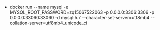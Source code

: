 * docker run --name mysql -e MYSQL_ROOT_PASSWORD=zq15067522063 -p 0.0.0.0:3306:3306 -p 0.0.0.0:33060:33060 -d mysql:5.7 --character-set-server=utf8mb4 --collation-server=utf8mb4_unicode_ci
